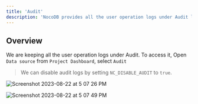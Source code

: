 ```yaml
---
title: 'Audit'
description: 'NocoDB provides all the user operation logs under Audit log'
---
```


## Overview

We are keeping all the user operation logs under Audit. To access it, Open `Data source` from `Project Dashboard`, select `Audit`

> We can disable audit logs by setting `NC_DISABLE_AUDIT` to `true`.

![Screenshot 2023-08-22 at 5 07 26 PM](https://github.com/nocodb/nocodb/assets/86527202/8ebd7d09-6298-4ea6-a4c6-a9dc1038ba21)
  
![Screenshot 2023-08-22 at 5 07 49 PM](https://github.com/nocodb/nocodb/assets/86527202/ab32b323-9b1f-46a9-99b8-ddbebf9a5cde)